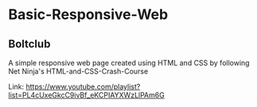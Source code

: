 # Basic-Responsive-Web

## Boltclub

A simple responsive web page created using HTML and CSS by following Net Ninja's HTML-and-CSS-Crash-Course

Link: https://www.youtube.com/playlist?list=PL4cUxeGkcC9ivBf_eKCPIAYXWzLlPAm6G
